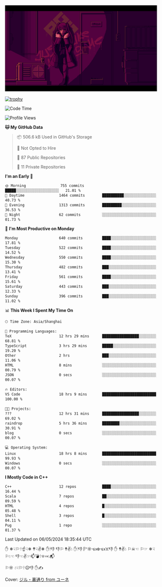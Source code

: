 ![](imgs/main.png)

[![trophy](https://github-profile-trophy.vercel.app/?username=NeilKleistGao&theme=dracula)](https://github.com/ryo-ma/github-profile-trophy)

<!--START_SECTION:waka-->
![Code Time](http://img.shields.io/badge/Code%20Time-958%20hrs%2036%20mins-blue)

![Profile Views](http://img.shields.io/badge/Profile%20Views-0-blue)

**🐱 My GitHub Data** 

> 📦 506.6 kB Used in GitHub's Storage 
 > 
> 🚫 Not Opted to Hire
 > 
> 📜 87 Public Repositories 
 > 
> 🔑 11 Private Repositories 
 > 
**I'm an Early 🐤** 

```text
🌞 Morning                755 commits         █████░░░░░░░░░░░░░░░░░░░░   21.01 % 
🌆 Daytime                1464 commits        ██████████░░░░░░░░░░░░░░░   40.73 % 
🌃 Evening                1313 commits        █████████░░░░░░░░░░░░░░░░   36.53 % 
🌙 Night                  62 commits          ░░░░░░░░░░░░░░░░░░░░░░░░░   01.73 % 
```
📅 **I'm Most Productive on Monday** 

```text
Monday                   640 commits         ████░░░░░░░░░░░░░░░░░░░░░   17.81 % 
Tuesday                  522 commits         ████░░░░░░░░░░░░░░░░░░░░░   14.52 % 
Wednesday                550 commits         ████░░░░░░░░░░░░░░░░░░░░░   15.30 % 
Thursday                 482 commits         ███░░░░░░░░░░░░░░░░░░░░░░   13.41 % 
Friday                   561 commits         ████░░░░░░░░░░░░░░░░░░░░░   15.61 % 
Saturday                 443 commits         ███░░░░░░░░░░░░░░░░░░░░░░   12.33 % 
Sunday                   396 commits         ███░░░░░░░░░░░░░░░░░░░░░░   11.02 % 
```


📊 **This Week I Spent My Time On** 

```text
🕑︎ Time Zone: Asia/Shanghai

💬 Programming Languages: 
TeX                      12 hrs 29 mins      █████████████████░░░░░░░░   68.81 % 
TypeScript               3 hrs 29 mins       █████░░░░░░░░░░░░░░░░░░░░   19.20 % 
Other                    2 hrs               ███░░░░░░░░░░░░░░░░░░░░░░   11.06 % 
HTML                     8 mins              ░░░░░░░░░░░░░░░░░░░░░░░░░   00.79 % 
JSON                     0 secs              ░░░░░░░░░░░░░░░░░░░░░░░░░   00.07 % 

🔥 Editors: 
VS Code                  18 hrs 9 mins       █████████████████████████   100.00 % 

🐱‍💻 Projects: 
???                      12 hrs 31 mins      █████████████████░░░░░░░░   69.02 % 
raindrop                 5 hrs 36 mins       ████████░░░░░░░░░░░░░░░░░   30.91 % 
blog                     0 secs              ░░░░░░░░░░░░░░░░░░░░░░░░░   00.07 % 

💻 Operating System: 
Linux                    18 hrs 8 mins       █████████████████████████   99.93 % 
Windows                  0 secs              ░░░░░░░░░░░░░░░░░░░░░░░░░   00.07 % 
```

**I Mostly Code in C++** 

```text
C++                      12 repos            ████░░░░░░░░░░░░░░░░░░░░░   16.44 % 
Scala                    7 repos             ██░░░░░░░░░░░░░░░░░░░░░░░   09.59 % 
HTML                     4 repos             █░░░░░░░░░░░░░░░░░░░░░░░░   05.48 % 
Shell                    3 repos             █░░░░░░░░░░░░░░░░░░░░░░░░   04.11 % 
Pug                      1 repo              ░░░░░░░░░░░░░░░░░░░░░░░░░   01.37 % 
```




 Last Updated on 06/05/2024 18:35:44 UTC
<!--END_SECTION:waka-->

✋ ❄☟⚐🕆☝☟❄ 🕈☟✌❄ ✋🕯👎 👎⚐ 🕈✌💧 ✋🕯👎 🏱☼☜❄☜☠👎 ✋ 🕈✌💧 ⚐☠☜ ⚐☞ ❄☟⚐💧☜ 👎☜✌☞📫💣🕆❄☜💧📬

⚐☼ 💧☟⚐🕆☹👎 ✋✍

Cover: [ジル・裏通り from ユーネ](https://www.pixiv.net/artworks/62127066)
